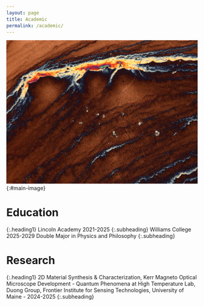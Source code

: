 ```yaml
---
layout: page
title: Academic
permalink: /academic/
---
```


![Image Description](/images/13.jpeg){:#main-image}

# Education
{:.heading1}
Lincoln Academy 2021-2025
{:.subheading}
Williams College 2025-2029   Double Major in Physics and Philosophy
{:.subheading}
# Research
{:.heading1}
2D Material Synthesis & Characterization, Kerr Magneto Optical Microscope Development - Quantum Phenomena at High Temperature Lab, Duong Group, Frontier Institute for Sensing Technologies, University of Maine - 2024-2025
{:.subheading}
